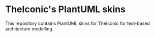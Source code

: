 # TheIconic's PlantUML skins

This repository contains PlantUML skins for TheIconic for text-based
architecture modelling.


